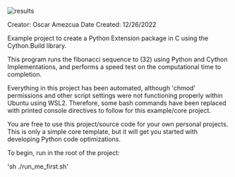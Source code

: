 
![results](https://user-images.githubusercontent.com/100148500/209585869-2f56fb35-5204-45c6-8643-5b36423620ae.png)

Creator: Oscar Amezcua
Date Created: 12/26/2022

Example project to create a Python Extension package in C using the Cython.Build library.

This program runs the fibonacci sequence to (32) using Python and Cython Implementations,
and performs a speed test on the computational time to completion.

Everything in this project has been automated, although 'chmod' permissions and other script
settings were not functioning properly within Ubuntu using WSL2. Therefore, some bash commands
have been replaced with printed console directives to follow for this example/core project.

You are free to use this project/source code for your own personal projects. This is only
a simple core template, but it will get you started with developing Python code optimizations.

To begin, run in the root of the project:

'sh ./run_me_first.sh'
